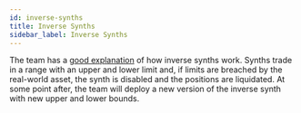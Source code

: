```yaml
---
id: inverse-synths
title: Inverse Synths
sidebar_label: Inverse Synths
---
```


The team has a <a href="https://blog.synthetix.io/inverse-synths-are-back/#how-inverse-synths-work-" class="link" target="_blank">good explanation</a> of how inverse synths work. Synths trade in a range with an upper and lower limit and, if limits are breached by the real-world asset, the synth is disabled and the positions are liquidated. At some point after, the team will deploy a new version of the inverse synth with new upper and lower bounds.